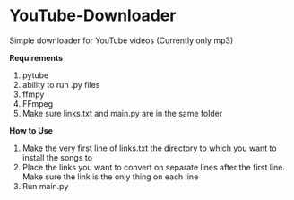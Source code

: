 # YouTube-Downloader
Simple downloader for YouTube videos (Currently only mp3)

**Requirements**
1. pytube
2. ability to run .py files
3. ffmpy
4. FFmpeg
5. Make sure links.txt and main.py are in the same folder

**How to Use**
1. Make the very first line of links.txt the directory to which you want to install the songs to
2. Place the links you want to convert on separate lines after the first line. Make sure the link is the only thing on each line
3. Run main.py
